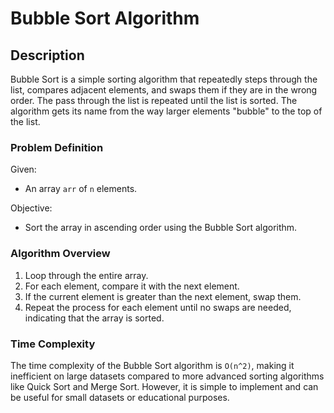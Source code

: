 # Bubble Sort Algorithm

## Description

Bubble Sort is a simple sorting algorithm that repeatedly steps through the list, compares adjacent elements, and swaps them if they are in the wrong order. The pass through the list is repeated until the list is sorted. The algorithm gets its name from the way larger elements "bubble" to the top of the list.

### Problem Definition

Given:
- An array `arr` of `n` elements.

Objective:
- Sort the array in ascending order using the Bubble Sort algorithm.

### Algorithm Overview

1. Loop through the entire array.
2. For each element, compare it with the next element.
3. If the current element is greater than the next element, swap them.
4. Repeat the process for each element until no swaps are needed, indicating that the array is sorted.

### Time Complexity

The time complexity of the Bubble Sort algorithm is `O(n^2)`, making it inefficient on large datasets compared to more advanced sorting algorithms like Quick Sort and Merge Sort. However, it is simple to implement and can be useful for small datasets or educational purposes.
